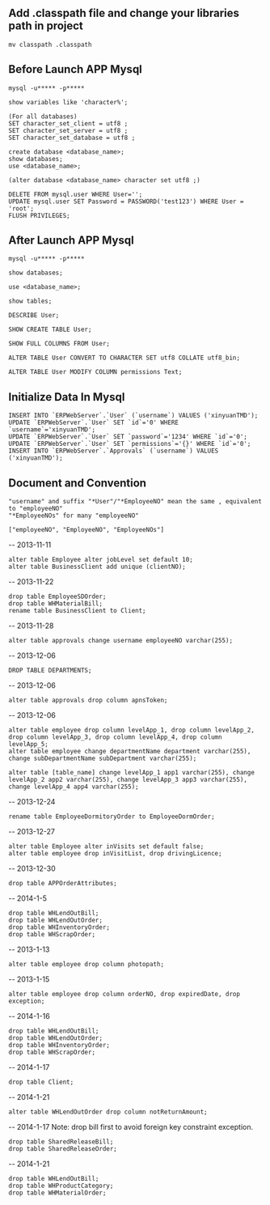 

## Add .classpath file and change your libraries path in project

	mv classpath .classpath


## Before Launch APP Mysql

	mysql -u***** -p*****
	
	show variables like 'character%';
	
	(For all databases)
	SET character_set_client = utf8 ; 
	SET character_set_server = utf8 ;
	SET character_set_database = utf8 ; 
	
	create database <database_name>;
	show databases;
	use <database_name>;

	(alter database <database_name> character set utf8 ;)

	DELETE FROM mysql.user WHERE User='';
	UPDATE mysql.user SET Password = PASSWORD('test123') WHERE User = 'root';
	FLUSH PRIVILEGES;

## After Launch APP Mysql

	mysql -u***** -p*****

	show databases;

	use <database_name>;

	show tables;

	DESCRIBE User;
	
	SHOW CREATE TABLE User;
	
	SHOW FULL COLUMNS FROM User;
	
	ALTER TABLE User CONVERT TO CHARACTER SET utf8 COLLATE utf8_bin;
	
	ALTER TABLE User MODIFY COLUMN permissions Text;
	
	
	
	
## Initialize Data In Mysql 
	
	INSERT INTO `ERPWebServer`.`User` (`username`) VALUES ('xinyuanTMD');
	UPDATE `ERPWebServer`.`User` SET `id`='0' WHERE `username`='xinyuanTMD';
	UPDATE `ERPWebServer`.`User` SET `password`='1234' WHERE `id`='0';
	UPDATE `ERPWebServer`.`User` SET `permissions`='{}' WHERE `id`='0';
	INSERT INTO `ERPWebServer`.`Approvals` (`username`) VALUES ('xinyuanTMD');
	
	
	
## Document and Convention
	
	"username" and suffix "*User"/"*EmployeeNO" mean the same , equivalent to "employeeNO" 
	"*EmployeeNOs" for many "employeeNO"
	
	["employeeNO", "EmployeeNO", "EmployeeNOs"]
	
	
-- 2013-11-11
	
	alter table Employee alter jobLevel set default 10;
	alter table BusinessClient add unique (clientNO);
	
	
-- 2013-11-22

	drop table EmployeeSDOrder;
	drop table WHMaterialBill;
	rename table BusinessClient to Client;


-- 2013-11-28

	alter table approvals change username employeeNO varchar(255);


-- 2013-12-06
	
	DROP TABLE DEPARTMENTS;
	
	
-- 2013-12-06

	alter table approvals drop column apnsToken;
	
	
-- 2013-12-06

	alter table employee drop column levelApp_1, drop column levelApp_2, drop column levelApp_3, drop column levelApp_4, drop column levelApp_5;
	alter table employee change departmentName department varchar(255), change subDepartmentName subDepartment varchar(255);
	
	alter table [table_name] change levelApp_1 app1 varchar(255), change levelApp_2 app2 varchar(255), change levelApp_3 app3 varchar(255), change levelApp_4 app4 varchar(255);
	
	
-- 2013-12-24

	rename table EmployeeDormitoryOrder to EmployeeDormOrder;


-- 2013-12-27

	alter table Employee alter inVisits set default false;
	alter table employee drop inVisitList, drop drivingLicence;
	
	
-- 2013-12-30

	drop table APPOrderAttributes;	

-- 2014-1-5

	drop table WHLendOutBill;
	drop table WHLendOutOrder;
	drop table WHInventoryOrder;
	drop table WHScrapOrder;
   
-- 2013-1-13

	alter table employee drop column photopath;
	
	
-- 2013-1-15

	alter table employee drop column orderNO, drop expiredDate, drop exception;

-- 2014-1-16

	drop table WHLendOutBill;
	drop table WHLendOutOrder;
	drop table WHInventoryOrder;
	drop table WHScrapOrder;
   
-- 2014-1-17

	drop table Client;

-- 2014-1-21

	alter table WHLendOutOrder drop column notReturnAmount;
	
	
-- 2014-1-17 Note: drop bill first to avoid foreign key constraint exception.
 	
 	drop table SharedReleaseBill;
	drop table SharedReleaseOrder;
	
-- 2014-1-21

	drop table WHLendOutBill;
	drop table WHProductCategory;
	drop table WHMaterialOrder;

	
  
